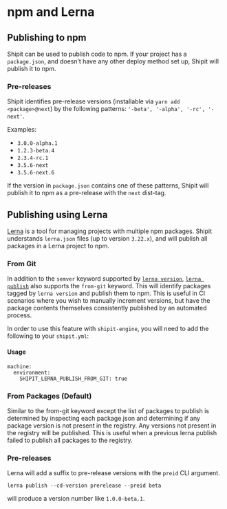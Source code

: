 # npm and Lerna

## Publishing to npm

Shipit can be used to publish code to npm.
If your project has a `package.json`, and doesn’t have any other deploy method set up, Shipit will publish it to npm.

### Pre-releases

Shipit identifies pre-release versions (installable via `yarn add <package>@next`) by the following patterns:
`'-beta', '-alpha', '-rc', '-next'`.

Examples:

- `3.0.0-alpha.1`
- `1.2.3-beta.4`
- `2.3.4-rc.1`
- `3.5.6-next`
- `3.5.6-next.6`

If the version in `package.json` contains one of these patterns, Shipit will publish it to npm as a pre-release with the `next` dist-tag.

## Publishing using Lerna

[Lerna](https://github.com/lerna/lerna) is a tool for managing projects with multiple npm packages.
Shipit understands `lerna.json` files (up to version `3.22.x`), and will publish all packages in a Lerna project to npm.

### From Git

In addition to the `semver` keyword supported by [`lerna version`](https://github.com/lerna/lerna/tree/main/commands/version#positionals), [`lerna publish`](https://github.com/lerna/lerna/tree/main/commands/publish) also supports the `from-git` keyword. This will identify packages tagged by `lerna version` and publish them to npm. This is useful in CI scenarios where you wish to manually increment versions, but have the package contents themselves consistently published by an automated process.

In order to use this feature with `shipit-engine`, you will need to add the following to your `shipit.yml`:

#### Usage
```
machine:
  environment:
    SHIPIT_LERNA_PUBLISH_FROM_GIT: true
```

### From Packages (Default)

Similar to the from-git keyword except the list of packages to publish is determined by inspecting each package.json and determining if any package version is not present in the registry. Any versions not present in the registry will be published. This is useful when a previous lerna publish failed to publish all packages to the registry.

### Pre-releases

Lerna will add a suffix to pre-release versions with the `preid` CLI argument.

```
lerna publish --cd-version prerelease --preid beta
```

will produce a version number like `1.0.0-beta.1`.
